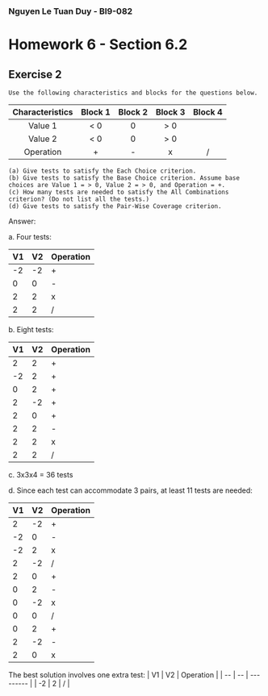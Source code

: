 ### Nguyen Le Tuan Duy - BI9-082

# Homework 6 - Section 6.2
## Exercise 2 

```
Use the following characteristics and blocks for the questions below.
```
|Characteristics|Block 1|Block 2|Block 3|Block 4|
|:-----:|:-----:|:-----:|:-----:|:--:|
|Value 1|< 0|0 |> 0 ||
|Value 2|< 0 |0 |> 0||
|Operation|+|-|x|/|
```
(a) Give tests to satisfy the Each Choice criterion.
(b) Give tests to satisfy the Base Choice criterion. Assume base
choices are Value 1 = > 0, Value 2 = > 0, and Operation = +.
(c) How many tests are needed to satisfy the All Combinations
criterion? (Do not list all the tests.)
(d) Give tests to satisfy the Pair-Wise Coverage criterion.
```

Answer:

a. Four tests:

| V1 | V2 | Operation |
| -- | -- | --------- |
| -2 | -2 |     +     |
|  0 |  0 |     -     |
|  2 |  2 |     x     |
|  2 |  2 |     /     |

b. Eight tests:

| V1 | V2 | Operation |
| -- | -- | --------- |
|  2 |  2 |     +     |
| -2 |  2 |     +     |
|  0 |  2 |     +     |
|  2 | -2 |     +     |
|  2 |  0 |     +     |
|  2 |  2 |     -     |
|  2 |  2 |     x     |
|  2 |  2 |     /     |

c. 3x3x4 = 36 tests

d. Since each test can accommodate 3 pairs, at least 11 tests are needed:

| V1 | V2 | Operation |
| -- | -- | --------- |
|  2 | -2 |     +     |
| -2 |  0 |     -     |
| -2 |  2 |     x     |
|  2 | -2 |     /     |
|  2 |  0 |     +     |
|  0 |  2 |     -     |
|  0 | -2 |     x     |
|  0 |  0 |     /     |
|  0 |  2 |     +     |
|  2 | -2 |     -     |
|  2 |  0 |     x     |


The best solution involves one extra test:
| V1 | V2 | Operation |
| -- | -- | --------- |
| -2 |  2 |     /     |